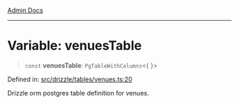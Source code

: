 [Admin Docs](/)

***

# Variable: venuesTable

> `const` **venuesTable**: `PgTableWithColumns`\<\{ \}\>

Defined in: [src/drizzle/tables/venues.ts:20](https://github.com/gautam-divyanshu/talawa-api/blob/22f85ff86fcf5f38b53dcdb9fe90ab33ea32d944/src/drizzle/tables/venues.ts#L20)

Drizzle orm postgres table definition for venues.
